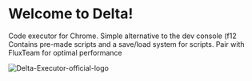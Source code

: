 # Welcome to Delta!
Code executor for Chrome. Simple alternative to the dev console (f12
Contains pre-made scripts and a save/load system for scripts.
Pair with FluxTeam for optimal performance

![Delta-Executor-official-logo](https://external-content.duckduckgo.com/iu/?u=https%3A%2F%2Fupload.wikimedia.org%2Fwikipedia%2Fcommons%2Fthumb%2Fa%2Fa5%2FGoogle_Chrome_icon_(September_2014).svg%2F1200px-Google_Chrome_icon_(September_2014).svg.png&f=1&nofb=1&ipt=9df10af8d1190ea1d1ac3c406161f04941f19f41069400f6eccdfec68aa6071f&ipo=images)
